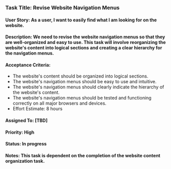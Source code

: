 ### Task Title: Revise Website Navigation Menus
#### User Story: As a user, I want to easily find what I am looking for on the website.

#### Description: We need to revise the website navigation menus so that they are well-organized and easy to use. This task will involve reorganizing the website's content into logical sections and creating a clear hierarchy for the navigation menus.

#### Acceptance Criteria:

- The website's content should be organized into logical sections.
- The website's navigation menus should be easy to use and intuitive.
- The website's navigation menus should clearly indicate the hierarchy of the website's content.
- The website's navigation menus should be tested and functioning correctly on all major browsers and devices.
- Effort Estimate: 8 hours

#### Assigned To: [TBD]

#### Priority: High

#### Status: In progress

#### Notes: This task is dependent on the completion of the website content organization task.